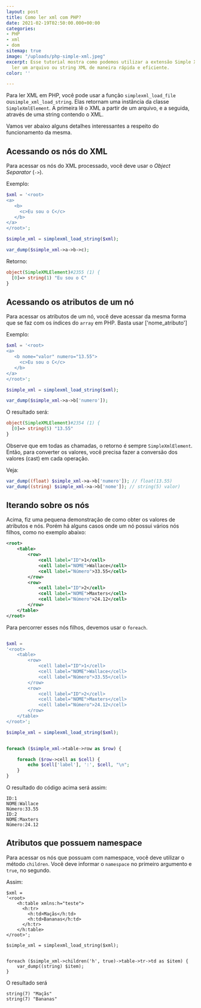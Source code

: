 ```yaml
---
layout: post
title: Como ler xml com PHP?
date: 2021-02-19T02:50:00.000+00:00
categories:
- PHP
- xml
- dom
sitemap: true
image: "/uploads/php-simple-xml.jpeg"
excerpt: Esse tutorial mostra como podemos utilizar a extensão Simple XML do PHP para
  ler um arquivo ou string XML de maneira rápida e eficiente.
color: ''

---
```

Para ler XML em PHP, você pode usar a  função `simplexml_load_file` ou`simple_xml_load_string`. Elas retornam uma instância da classe `SimpleXmlElement`. A primeira lê o XML a partir de um arquivo, e a seguida, através de uma string contendo o XML.

Vamos ver abaixo alguns detalhes interessantes a respeito do funcionamento da mesma.

## Acessando os nós do XML

Para acessar os nós do XML processado, você deve usar o _Object Separator_ (`->`).

Exemplo:

```php
$xml = '<root>
<a>
   <b>
     <c>Eu sou o C</c>
   </b>
</a>
</root>';

$simple_xml = simplexml_load_string($xml);

var_dump($simple_xml->a->b->c);
```

Retorno:

```php
object(SimpleXMLElement)#2355 (1) {
  [0]=> string(1) "Eu sou o C"
}
```

## Acessando os atributos de um nó

Para acessar os atributos de um nó, você deve acessar da mesma forma que se faz com os índices do `array` em PHP.  Basta usar \['nome_atributo'\]

Exemplo:

```php
$xml = '<root>
<a>
   <b nome="valor" numero="13.55">
     <c>Eu sou o C</c>
   </b>
</a>
</root>';

$simple_xml = simplexml_load_string($xml);

var_dump($simple_xml->a->b['numero']);
```

O resultado será:

```php
object(SimpleXMLElement)#2354 (1) {
  [0]=> string(5) "13.55"
}
```

Observe que em todas as chamadas, o retorno é sempre `SimpleXmlElement`. Então, para converter os valores, você precisa fazer a conversão dos valores (cast) em cada operação.

Veja:

```php
var_dump((float) $simple_xml->a->b['numero']); // float(13.55)
var_dump((string) $simple_xml->a->b['nome']); // string(5) valor)
```

## Iterando sobre os nós

Acima, fiz uma pequena demonstração de como obter os valores de atributos e nós. Porém há alguns casos onde um nó possui vários nós filhos, como no exemplo abaixo:

```xml
<root>
    <table>
        <row>
            <cell label="ID">1</cell>
            <cell label="NOME">Wallace</cell>
            <cell label="Número">33.55</cell>
        </row>
        <row>
            <cell label="ID">2</cell>
            <cell label="NOME">Maxters</cell>
            <cell label="Número">24.12</cell>
        </row>
    </table>
</root>
```

Para percorrer esses nós filhos, devemos usar o `foreach`.

```php

$xml = 
'<root>
    <table>
        <row>
            <cell label="ID">1</cell>
            <cell label="NOME">Wallace</cell>
            <cell label="Número">33.55</cell>
        </row>
        <row>
            <cell label="ID">2</cell>
            <cell label="NOME">Maxters</cell>
            <cell label="Número">24.12</cell>
        </row>
    </table>
</root>';

$simple_xml = simplexml_load_string($xml);


foreach ($simple_xml->table->row as $row) {

    foreach ($row->cell as $cell) {
        echo $cell['label'], ':', $cell, "\n";
    }
}
```

O resultado do código acima será assim:

```text
ID:1
NOME:Wallace
Número:33.55
ID:2
NOME:Maxters
Número:24.12
```

## Atributos que possuem namespace

Para acessar os nós que possuam com namespace, você deve utilizar o método `children`. Você deve informar o `namespace` no primeiro argumento e `true`, no segundo.

Assim:

    $xml = 
    '<root>
    	<h:table xmlns:h="teste">
    	  <h:tr>
    	    <h:td>Maçãs</h:td>
    	    <h:td>Bananas</h:td>
    	  </h:tr>
    	</h:table>
    </root>';
    
    $simple_xml = simplexml_load_string($xml);
    
    
    foreach ($simple_xml->children('h', true)->table->tr->td as $item) {
    	var_dump((string) $item);
    }

O resultado será

```text
string(7) "Maçãs"
string(7) "Bananas"
```
